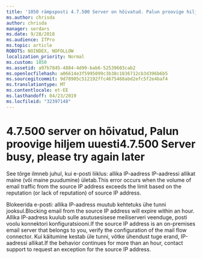 ```yaml
---
title: '1050 rämpsposti 4.7.500 Server on hõivatud. Palun proovige hiljem uuesti: [XXX.XXX.XXX.XXX]'
ms.author: chrisda
author: chrisda
manager: serdars
ms.date: 9/28/2018
ms.audience: ITPro
ms.topic: article
ROBOTS: NOINDEX, NOFOLLOW
localization_priority: Normal
ms.custom: 1050
ms.assetid: a97b7845-4884-4d99-bab6-52539603cab2
ms.openlocfilehash: a06614e3f5995099c3b38c1836712cb3d396b6b5
ms.sourcegitcommit: 9d78905c512192ffc4675468abd2efc5f2e4baf4
ms.translationtype: MT
ms.contentlocale: et-EE
ms.lasthandoff: 04/23/2019
ms.locfileid: "32397148"
---
```

# <a name="47500-server-busy-please-try-again-later"></a><span data-ttu-id="2ebad-103">4.7.500 server on hõivatud, Palun proovige hiljem uuesti</span><span class="sxs-lookup"><span data-stu-id="2ebad-103">4.7.500 Server busy, please try again later</span></span>

<span data-ttu-id="2ebad-104">See tõrge ilmneb juhul, kui e-posti liiklus: allika IP-aadress IP-aadressi allikat maine (või maine puudumine) ületab.</span><span class="sxs-lookup"><span data-stu-id="2ebad-104">This error occurs when the volume of email traffic from the source IP address exceeds the limit based on the reputation (or lack of reputation) of source IP address.</span></span>

<span data-ttu-id="2ebad-105">Blokeerida e-posti: allika IP-aadress muutub kehtetuks ühe tunni jooksul.</span><span class="sxs-lookup"><span data-stu-id="2ebad-105">Blocking email from the source IP address will expire within an hour.</span></span> <span data-ttu-id="2ebad-106">Allika IP-aadress kuulub sulle asutusesisese meiliserveri veenduge, posti voolu konnektori konfiguratsiooni.</span><span class="sxs-lookup"><span data-stu-id="2ebad-106">If the source IP address is an on-premises email server that belongs to you, verify the configuration of the mail flow connector.</span></span> <span data-ttu-id="2ebad-107">Kui käitumine kestab üle tunni, võtke ühendust tuge erand, IP-aadressi allikat.</span><span class="sxs-lookup"><span data-stu-id="2ebad-107">If the behavior continues for more than an hour, contact support to request an exception for the source IP address.</span></span>

